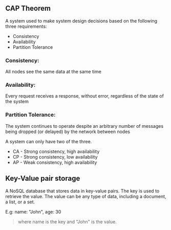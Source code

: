 ## CAP Theorem

A system used to make system design decisions based on the following three requirements:

- Consistency
- Availability
- Partition Tolerance

### Consistency:

All nodes see the same data at the same time

### Availability:

Every request receives a response, without error, regardless of the state of the system

### Partition Tolerance:

The system continues to operate despite an arbitrary number of messages being dropped (or delayed) by the network between nodes

A system can only have two of the three.

- CA - Strong consistency, high availability
- CP - Strong consistency, low availability
- AP - Weak consistency, high availability

## Key-Value pair storage

A NoSQL database that stores data in key-value pairs. The key is used to retrieve the value. The value can be any type of data, including a document, a list, or a set.

E.g: name: "John", age: 30

> where name is the key and "John" is the value.
